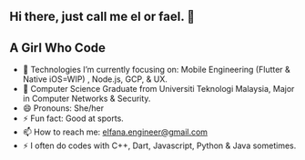 ## Hi there, just call me el or fael. 👋 
   ## A Girl Who Code


- 🔭 Technologies I’m currently focusing on: Mobile Engineering (Flutter & Native iOS=WIP) , Node.js, GCP, & UX.
- 🌱 Computer Science Graduate from Universiti Teknologi Malaysia, Major in Computer Networks & Security.
- 😄 Pronouns: She/her
- ⚡ Fun fact: Good at sports.
- 📫 How to reach me: elfana.engineer@gmail.com 
- ⚡ I often do codes with  C++, Dart, Javascript, Python & Java sometimes.


<!--
## ✉️ Find me on:

![Top Langs](https://github-readme-stats.vercel.app/api/top-langs/?username=elfaaels&theme=tokyonight)

<p align="left">
 <a href="https://www.linkedin.com/in/elfana-anamta-chatya/" target="_blank" rel="noopener noreferrer"> <img src="https://cdn.jsdelivr.net/npm/simple-icons@v3/icons/linkedin.svg" alt="Python" height="35" style="vertical-align:top; margin:4px"></a>
   <a href="https://www.behance.net/elfaael" target="_blank" rel="noopener noreferrer"> <img src="https://cdn.jsdelivr.net/npm/simple-icons@v3/icons/behance.svg" alt="Python" height="35" style="vertical-align:top; margin:4px"></a>
      <a href="https://open.spotify.com/playlist/1qdTIddmzSxZDOcjjjnnnn" target="_blank" rel="noopener noreferrer"> <img src="https://cdn.jsdelivr.net/npm/simple-icons@v3/icons/spotify.svg" alt="Python" height="35" style="vertical-align:top; margin:4px"></a>
    <a href="https://www.goodreads.com/user/show/130224185-elfaael" target="_blank" rel="noopener noreferrer"> <img src="https://cdn.jsdelivr.net/npm/simple-icons@v3/icons/goodreads.svg" alt="Python" height="35" style="vertical-align:top; margin:4px"></a>
</p>

<br />

-->
<!--





**codesbyel/codesbyel** is a ✨ _special_ ✨ repository because its `README.md` (this file) appears on your GitHub profile. 
- 💬 Ask me about ...
- 😄 Pronouns: ...
- ⚡ Fun fact: ...
-->
